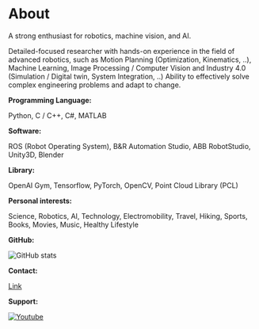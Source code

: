 # About

A strong enthusiast for robotics, machine vision, and AI.

Detailed-focused researcher with hands-on experience in the field of advanced robotics, such as Motion Planning (Optimization, Kinematics, ..), Machine Learning, Image Processing / Computer Vision and Industry 4.0 (Simulation / Digital twin, System Integration, ..) Ability to effectively solve complex engineering problems and adapt to change.

**Programming Language:**

Python, C / C++, C#, MATLAB

**Software:**

ROS (Robot Operating System), B&R Automation Studio, ABB RobotStudio, Unity3D, Blender

**Library:**

OpenAI Gym, Tensorflow, PyTorch, OpenCV, Point Cloud Library (PCL)

**Personal interests:**

Science, Robotics, AI, Technology, Electromobility, Travel, Hiking, Sports, Books, Movies, Music, Healthy Lifestyle

**GitHub:**

![GitHub stats](https://github-readme-stats.vercel.app/api?username=rparak&include_all_commits=true)

**Contact:**

[Link](https://www.linkedin.com/in/roman-parak-53960910a/)

**Support:**

<p align="left">
  <a href="https://www.youtube.com/channel/UCaHeraYyxEJgLrNdtFmcrqQ"><img alt="Youtube" title="Youtube" src="![image]https://cdn-icons-png.flaticon.com/512/1077/1077046.png)"/></a>

